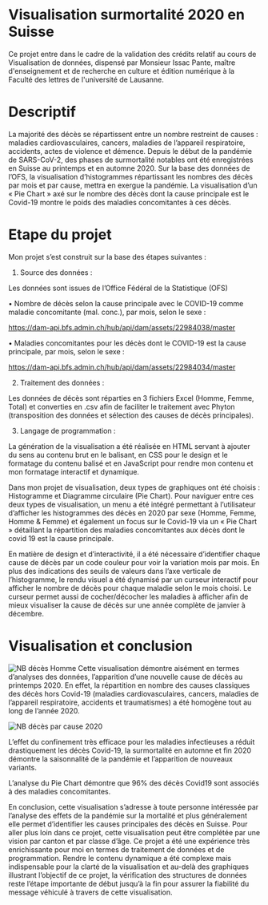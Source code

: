  # Visualisation surmortalité 2020 en Suisse  



Ce projet entre dans le cadre de la validation des crédits relatif au cours de Visualisation de données, dispensé par Monsieur Issac Pante, maître d'enseignement et de recherche en culture et édition numérique à la Faculté des lettres de l'université de Lausanne.

# Descriptif


La majorité des décès se répartissent entre un nombre restreint de causes : maladies cardiovasculaires, cancers, maladies de l’appareil respiratoire, accidents, actes de violence et démence. Depuis le début de la pandémie de SARS-CoV-2, des phases de surmortalité notables ont été enregistrées en Suisse au printemps et en automne 2020. 
Sur la base des données de l’OFS, la visualisation d’histogrammes répartissant les nombres des décès par mois et par cause, mettra en exergue la pandémie. La visualisation d’un « Pie Chart » axé sur le nombre des décès dont la cause principale est le Covid-19 montre le poids des maladies concomitantes à ces décès. 
 

# Etape du projet

Mon projet s’est construit sur la base des étapes suivantes : 

1.	Source des données :

Les données sont issues de l’Office Fédéral de la Statistique (OFS) 

•	Nombre de décès selon la cause principale avec le COVID-19 comme maladie concomitante (mal. conc.), par mois, selon le sexe :

  https://dam-api.bfs.admin.ch/hub/api/dam/assets/22984038/master

•	Maladies concomitantes pour les décès dont le COVID-19 est la cause principale, par mois, selon le sexe :

  https://dam-api.bfs.admin.ch/hub/api/dam/assets/22984034/master

2.	Traitement des données :

Les données de décès sont réparties en 3 fichiers Excel (Homme, Femme, Total) et converties en .csv afin de faciliter le traitement avec Phyton (transposition des données et sélection des causes de décès principales).  

3.	Langage de programmation :

La génération de la visualisation a été réalisée en HTML servant à ajouter du sens au contenu brut en le balisant, en CSS pour le design et le formatage du contenu balisé et en JavaScript pour rendre mon contenu et mon formatage interactif et dynamique. 

Dans mon projet de visualisation, deux types de graphiques ont été choisis : Histogramme et Diagramme circulaire (Pie Chart). 
Pour naviguer entre ces deux types de visualisation, un menu a été intégré permettant à l’utilisateur d’afficher les histogrammes des décès en 2020 par sexe (Homme, Femme, Homme & Femme) et également un focus sur le Covid-19 via un « Pie Chart » détaillant la répartition des maladies concomitantes aux décès dont le covid 19 est la cause principale. 

En matière de design et d’interactivité, il a été nécessaire d’identifier chaque cause de décès par un code couleur pour voir la variation mois par mois. En plus des indications des seuils de valeurs dans l’axe verticale de l’histogramme, le rendu visuel a été dynamisé par un curseur interactif pour afficher le nombre de décès pour chaque maladie selon le mois choisi. Le curseur permet aussi de cocher/décocher les maladies à afficher afin de mieux visualiser la cause de décès sur une année complète de janvier à décembre.


# Visualisation et conclusion

 
 ![NB décès Homme](https://user-images.githubusercontent.com/104840450/188247145-6977c13c-225b-4a56-92fb-5c6a5cc433d8.png)
Cette visualisation démontre aisément en termes d’analyses des données, l’apparition d’une nouvelle cause de décès au printemps 2020.  En effet, la répartition en nombre des causes classiques des décès hors Covid-19 (maladies cardiovasculaires, cancers, maladies de l’appareil respiratoire, accidents et traumatismes) a été homogène tout au long de l’année 2020.    

![NB décès par cause 2020](https://user-images.githubusercontent.com/104840450/188248414-97e6c8c5-3151-439f-8d41-c817b355211a.png)

L’effet du confinement très efficace pour les maladies infectieuses a réduit drastiquement les décès Covid-19, la surmortalité en automne et fin 2020 démontre la saisonnalité de la pandémie et l’apparition de nouveaux variants. 

L’analyse du Pie Chart démontre que 96% des décès Covid19 sont associés à des maladies concomitantes. 


En conclusion, cette visualisation s’adresse à toute personne intéressée par l’analyse des effets de la pandémie sur la mortalité et plus généralement elle permet d’identifier les causes principales des décès en Suisse. Pour aller plus loin dans ce projet, cette visualisation peut être complétée par une vision par canton et par classe d’âge. 
Ce projet a été une expérience très enrichissante pour moi en termes de traitement de données et de programmation. Rendre le contenu dynamique a été complexe mais indispensable pour la clarté de la visualisation et au-delà des graphiques illustrant l’objectif de ce projet, la vérification des structures de données reste l’étape importante de début jusqu’à la fin pour assurer la fiabilité du message véhiculé à travers de cette visualisation.

